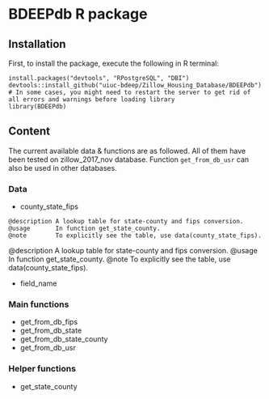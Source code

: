 # BDEEPdb R package

## Installation
First, to install the package, execute the following in R terminal:
```
install.packages("devtools", "RPostgreSQL", "DBI")
devtools::install_github("uiuc-bdeep/Zillow_Housing_Database/BDEEPdb")
# In some cases, you might need to restart the server to get rid of all errors and warnings before loading library
library(BDEEPdb)
```

## Content
The current available data & functions are as followed. All of them have been tested on zillow_2017_nov database. Function `get_from_db_usr` can also be used in other databases.

### Data
* county_state_fips
```
@description A lookup table for state-county and fips conversion.
@usage       In function get_state_county.
@note        To explicitly see the table, use data(county_state_fips).
```
@description A lookup table for state-county and fips conversion.
@usage       In function get_state_county.
@note        To explicitly see the table, use data(county_state_fips).
* field_name

### Main functions

* get_from_db_fips
* get_from_db_state
* get_from_db_state_county
* get_from_db_usr

### Helper functions
* get_state_county
